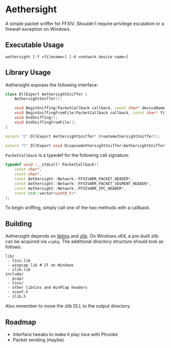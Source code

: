 # Aethersight
A simple packet sniffer for FFXIV. Shouldn't require privilege escalation or a firewall exception on Windows.

## Executable Usage
`aethersight [-f <filename>] [-d <network device name>]`

## Library Usage
Aethersight exposes the following interface:

```c++
class DllExport AethersightSniffer {
    AethersightSniffer();

    void BeginSniffing(PacketCallback callback, const char* deviceName = "");
    void BeginSniffingFromFile(PacketCallback callback, const char* fileName);
    void EndSniffing();
    void EndSniffingFromFile();
}

extern "C" DllExport AethersightSniffer* CreateAethersightSniffer();

extern "C" DllExport void DisposeAethersightSniffer(AethersightSniffer* sniffer);
```

`PacketCallback` is a typedef for the following call signature:
```c++
typedef void (__stdcall* PacketCallback)(
    const char*,
    const char*,
    const Aethersight::Network::FFXIVARR_PACKET_HEADER*,
    const Aethersight::Network::FFXIVARR_PACKET_SEGMENT_HEADER*,
    const Aethersight::Network::FFXIVARR_IPC_HEADER*,
    const std::vector<uint8_t>*
);
```

To begin sniffing, simply call one of the two methods with a callback.

## Building
Aethersight depends on [libtins](http://libtins.github.io) and [zlib](https://zlib.net/). On Windows x64, a pre-built zlib can be acquired via `vcpkg`. The additional directory structure should look as follows:
```
lib/
 - tins.lib
 - winpcap.lib # If on Windows
 - zlib.lib
include/
 - pcap/
 - tins/
 - other libtins and WinPCap headers
 - zconf.h
 - zlib.h
```
Also remember to move the zlib DLL to the output directory.

## Roadmap
- Interface tweaks to make it play nice with PInvoke
- Packet sending (maybe)
